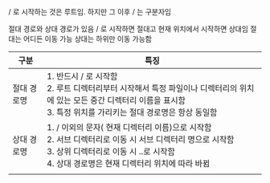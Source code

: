 / 로 시작하는 것은 루트임. 하지만 그 이후 / 는 구분자임

절대 경로와 상대 경로가 있음
/ 로 시작하면 절대고 현재 위치에서 시작하면 상대임
절대는 어디든 이동 가능 상대는 하위만 이동 가능함


| 구분     | 특징                                                                                                                             |
| ------ | ------------------------------------------------------------------------------------------------------------------------------ |
| 절대 경로명 | 1. 반드시 / 로 시작함<br>2. 루트 디렉터리부터 시작해서 특정 파일이나 디렉터리의 위치에 있는 모든 중간 디렉터리 이름을 표시함<br>3. 특정 위치를 가리키는 절대 경로명은 항상 동일함                   |
| 상대 경로명 | 1. / 이외의 문자( 현재 디렉터리 이름)으로 시작함<br>2. 서브 디렉터리로 이동 시 서브 디렉터리 명으로 시작함<br>3. 상위 디렉터리로 이동 시 ..로 시작함<br>4. 상대 경로명은 현재 디렉터리 위치에 따라 바뀜 |
|        |                                                                                                                                |
